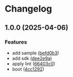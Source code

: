 # Changelog

## 1.0.0 (2025-04-06)


### Features

* add sample ([befd0b3](https://github.com/nagauta/raycast-ai-sdk/commit/befd0b37b132fdf9cf0ccabcbbfbbdad6c935d0e))
* add sdk ([dee2e9a](https://github.com/nagauta/raycast-ai-sdk/commit/dee2e9ade7b67781f05839c4019353c95e4ef41c))
* apply lint ([66403c0](https://github.com/nagauta/raycast-ai-sdk/commit/66403c08669a55d79e5be780a97d34883395fb88))
* boot ([4cc1292](https://github.com/nagauta/raycast-ai-sdk/commit/4cc1292437d2624225dd3fdc7f7f122bb7e09212))
